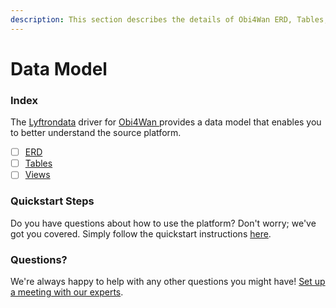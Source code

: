 ```yaml
---
description: This section describes the details of Obi4Wan ERD, Tables, and Views.
---
```


# Data Model

### Index

The  [Lyftrondata](https://www.lyftrondata.com/) driver for [Obi4Wan](https://www.lyftrondata.com/integration/obi4wan/)[ ](https://www.lyftrondata.com/integration/obi4wan/)provides a data model that enables you to better understand the source platform.

* [ ] [ERD](../../../marketing-analytics/obi4wan/data-model/erd.md)
* [ ] [Tables](../../../marketing-analytics/obi4wan/data-model/tables.md)
* [ ] [Views](../../../marketing-analytics/obi4wan/data-model/views.md)

### Quickstart Steps

Do you have questions about how to use the platform? Don't worry; we've got you covered. Simply follow the quickstart instructions [here](../../../../quickstart-steps.md).

### Questions? <a href="#questions" id="questions"></a>

We're always happy to help with any other questions you might have! [Set up a meeting with our experts](https://www.lyftrondata.com/book-a-meeting/).

